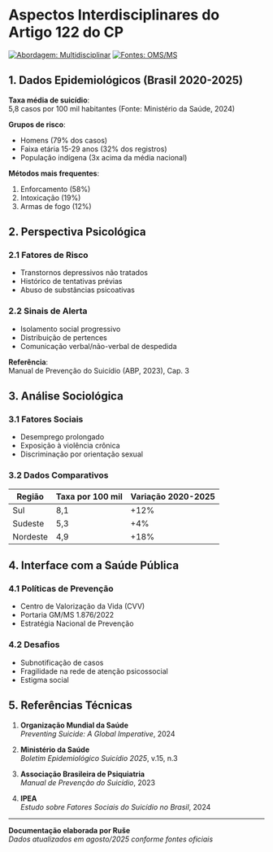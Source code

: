 # Aspectos Interdisciplinares do Artigo 122 do CP

[![Abordagem: Multidisciplinar](https://img.shields.io/badge/Abordagem-Multidisciplinar-blueviolet)](https://www.scielo.br)
[![Fontes: OMS/MS](https://img.shields.io/badge/Fontes-OMS%2FMS-success)](https://www.who.int)

## 1. Dados Epidemiológicos (Brasil 2020-2025)

**Taxa média de suicídio**:  
5,8 casos por 100 mil habitantes (Fonte: Ministério da Saúde, 2024)

**Grupos de risco**:  
- Homens (79% dos casos)  
- Faixa etária 15-29 anos (32% dos registros)  
- População indígena (3x acima da média nacional)

**Métodos mais frequentes**:  
1. Enforcamento (58%)  
2. Intoxicação (19%)  
3. Armas de fogo (12%)

## 2. Perspectiva Psicológica

### 2.1 Fatores de Risco
- Transtornos depressivos não tratados  
- Histórico de tentativas prévias  
- Abuso de substâncias psicoativas  

### 2.2 Sinais de Alerta
- Isolamento social progressivo  
- Distribuição de pertences  
- Comunicação verbal/não-verbal de despedida

**Referência**:  
Manual de Prevenção do Suicídio (ABP, 2023), Cap. 3

## 3. Análise Sociológica

### 3.1 Fatores Sociais
- Desemprego prolongado  
- Exposição à violência crônica  
- Discriminação por orientação sexual  

### 3.2 Dados Comparativos
| Região       | Taxa por 100 mil | Variação 2020-2025 |
|--------------|------------------|--------------------|
| Sul          | 8,1              | +12%               |
| Sudeste      | 5,3              | +4%                |
| Nordeste     | 4,9              | +18%               |

## 4. Interface com a Saúde Pública

### 4.1 Políticas de Prevenção
- Centro de Valorização da Vida (CVV)  
- Portaria GM/MS 1.876/2022  
- Estratégia Nacional de Prevenção  

### 4.2 Desafios
- Subnotificação de casos  
- Fragilidade na rede de atenção psicossocial  
- Estigma social  

## 5. Referências Técnicas

1. **Organização Mundial da Saúde**  
   *Preventing Suicide: A Global Imperative*, 2024  

2. **Ministério da Saúde**  
   *Boletim Epidemiológico Suicídio 2025*, v.15, n.3  

3. **Associação Brasileira de Psiquiatria**  
   *Manual de Prevenção do Suicídio*, 2023  

4. **IPEA**  
   *Estudo sobre Fatores Sociais do Suicídio no Brasil*, 2024  

---

**Documentação elaborada por Ruše**  
*Dados atualizados em agosto/2025 conforme fontes oficiais*
